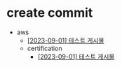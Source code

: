 # create commit
- aws
	- [[2023-09-01] 테스트 게시물](https://github.com/kimbongjune/test-ssss/blob/main/aws%2F2023-09-01_%ED%85%8C%EC%8A%A4%ED%8A%B8%20%EA%B2%8C%EC%8B%9C%EB%AC%BC.md)
	- certification
		- [[2023-09-01] 테스트 게시물](https://github.com/kimbongjune/test-ssss/blob/main/aws%2Fcertification%2F2023-09-01_%ED%85%8C%EC%8A%A4%ED%8A%B8%20%EA%B2%8C%EC%8B%9C%EB%AC%BC.md)

